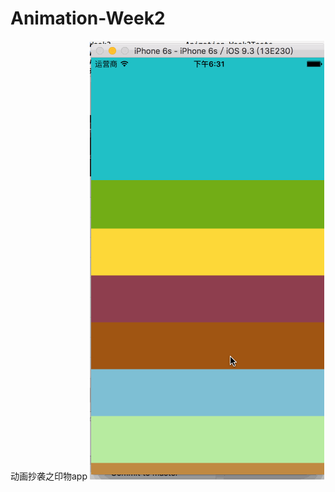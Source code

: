 # Animation-Week2
动画抄袭之印物app
![iamge](https://github.com/CoderGMLee/Animation-Week2/blob/master/123.gif)
